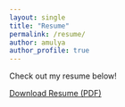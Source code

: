 ```yaml
---
layout: single
title: "Resume"
permalink: /resume/
author: amulya
author_profile: true
---
```


Check out my resume below!

[Download Resume (PDF)](/amulya_pathania_resume_NB.pdf)
